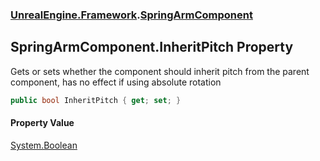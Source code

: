 ### [UnrealEngine.Framework](./UnrealEngine-Framework.md 'UnrealEngine.Framework').[SpringArmComponent](./SpringArmComponent.md 'UnrealEngine.Framework.SpringArmComponent')
## SpringArmComponent.InheritPitch Property
Gets or sets whether the component should inherit pitch from the parent component, has no effect if using absolute rotation  
```csharp
public bool InheritPitch { get; set; }
```
#### Property Value
[System.Boolean](https://docs.microsoft.com/en-us/dotnet/api/System.Boolean 'System.Boolean')  
